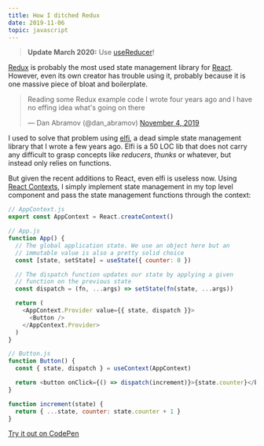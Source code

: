 ```yaml
---
title: How I ditched Redux
date: 2019-11-06
topic: javascript
---
```


<blockquote class="update">
<strong>Update March 2020:</strong> Use <a href="https://reactjs.org/docs/hooks-reference.html#usereducer">useReducer</a>!
</blockquote>

[Redux][redux] is probably the most used state management library for
[React][react]. However, even its own creator has trouble using it, probably
because it is one massive piece of bloat and boilerplate.

<blockquote class="twitter-tweet"><p lang="en" dir="ltr">Reading some Redux example code I wrote four years ago and I have no effing idea what&#39;s going on there</p>&mdash; Dan Abramov (@dan_abramov) <a href="https://twitter.com/dan_abramov/status/1191487232038883332?ref_src=twsrc%5Etfw">November 4, 2019</a></blockquote> <script async src="https://platform.twitter.com/widgets.js" charset="utf-8"></script>

I used to solve that problem using [elfi][elfi], a dead simple state management
library that I wrote a few years ago. Elfi is a 50 LOC lib that does not carry
any difficult to grasp concepts like _reducers_, _thunks_ or whatever, but
instead only relies on functions.

But given the recent additions to React, even elfi is useless now. Using [React
Contexts][react:contexts], I simply implement state management in my top level
component and pass the state management functions through the context:

```js
// AppContext.js
export const AppContext = React.createContext()

// App.js
function App() {
  // The global application state. We use an object here but an
  // immutable value is also a pretty solid choice
  const [state, setState] = useState({ counter: 0 })

  // The dispatch function updates our state by applying a given
  // function on the previous state
  const dispatch = (fn, ...args) => setState(fn(state, ...args))

  return (
    <AppContext.Provider value={{ state, dispatch }}>
      <Button />
    </AppContext.Provider>
  )
}

// Button.js
function Button() {
  const { state, dispatch } = useContext(AppContext)

  return <button onClick={() => dispatch(increment)}>{state.counter}</button>
}

function increment(state) {
  return { ...state, counter: state.counter + 1 }
}
```

[Try it out on CodePen][pen]

[redux]: https://redux.js.org/
[react]: https://reactjs.org/
[elfi]: https://github.com/madx/elfi
[react:contexts]: https://reactjs.org/docs/context.html
[pen]: https://codepen.io/madx/pen/LYYmzqK
